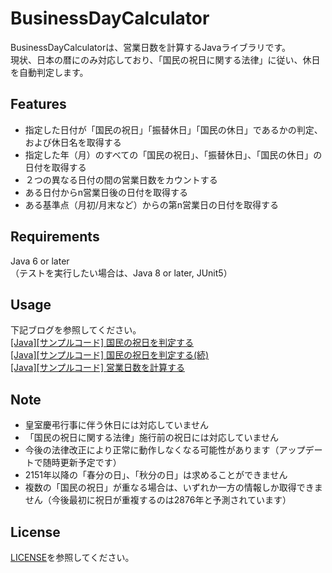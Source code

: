 # BusinessDayCalculator
BusinessDayCalculatorは、営業日数を計算するJavaライブラリです。<br>
現状、日本の暦にのみ対応しており、「国民の祝日に関する法律」に従い、休日を自動判定します。

## Features
- 指定した日付が「国民の祝日」「振替休日」「国民の休日」であるかの判定、および休日名を取得する
- 指定した年（月）のすべての「国民の祝日」、「振替休日」、「国民の休日」の日付を取得する
- ２つの異なる日付の間の営業日数をカウントする
- ある日付からn営業日後の日付を取得する
- ある基準点（月初/月末など）からの第n営業日の日付を取得する

## Requirements
Java 6 or later<br>
（テストを実行したい場合は、Java 8 or later, JUnit5）

## Usage
下記ブログを参照してください。<br>
[[Java][サンプルコード] 国民の祝日を判定する](http://javasampleokiba.blog.fc2.com/blog-entry-19.html)<br>
[[Java][サンプルコード] 国民の祝日を判定する(続)](http://javasampleokiba.blog.fc2.com/blog-entry-20.html)<br>
[[Java][サンプルコード] 営業日数を計算する](http://javasampleokiba.blog.fc2.com/blog-entry-21.html)

## Note
- 皇室慶弔行事に伴う休日には対応していません
- 「国民の祝日に関する法律」施行前の祝日には対応していません
- 今後の法律改正により正常に動作しなくなる可能性があります（アップデートで随時更新予定です）
- 2151年以降の「春分の日」、「秋分の日」は求めることができません
- 複数の「国民の祝日」が重なる場合は、いずれか一方の情報しか取得できません（今後最初に祝日が重複するのは2876年と予測されています）

## License
[LICENSE](https://github.com/javasampleokiba/BusinessDayCalculator/blob/master/LICENSE)を参照してください。

